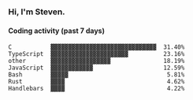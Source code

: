 ### Hi, I'm Steven.

#### Coding activity (past 7 days)
```
C           ▓▓▓▓▓▓▓▓▓▓▓▓▓▓▓▓▓▓▓▓▓▓▓▓▓▓▓▓▓▓  31.40%
TypeScript  ▓▓▓▓▓▓▓▓▓▓▓▓▓▓▓▓▓▓▓▓▓▓          23.16%
other       ▓▓▓▓▓▓▓▓▓▓▓▓▓▓▓▓▓               18.19%
JavaScript  ▓▓▓▓▓▓▓▓▓▓▓▓                    12.59%
Bash        ▓▓▓▓▓                            5.81%
Rust        ▓▓▓▓                             4.62%
Handlebars  ▓▓▓▓                             4.22%
```
